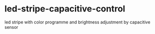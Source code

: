 # led-stripe-capacitive-control
led stripe with color programme and brightness adjustment by capacitive sensor
